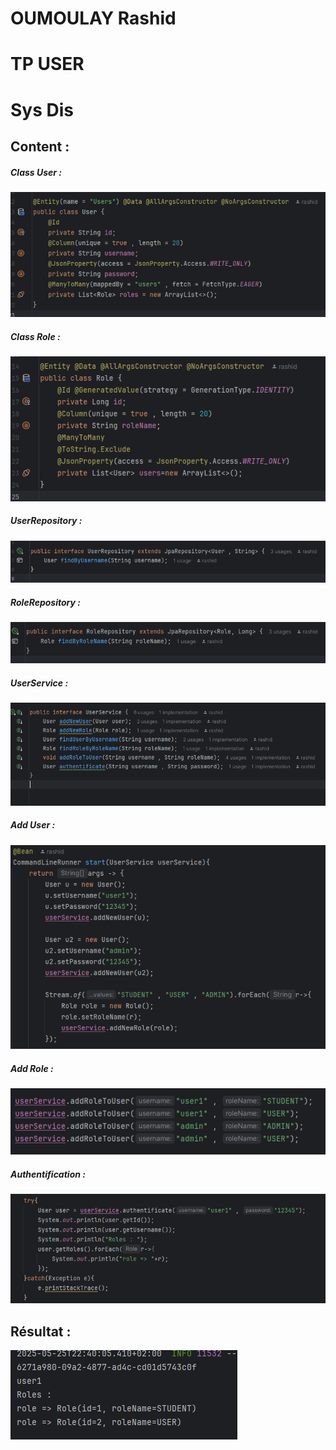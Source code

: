 # OUMOULAY Rashid
# TP USER
# Sys Dis

<h2>Content : </h2>
<h5>Class User :</h5>
<img src="user.png" alt="class user">
<h5>Class Role :</h5>
<img src="role.png" alt="class role">
<h5>UserRepository :</h5>
<img src="urepo.png" alt="UserRepo">
<h5>RoleRepository :</h5>
<img src="rrepo.png" alt="RoleRepo">
<h5>UserService :</h5>
<img src="uservice.png" alt="user service">
<h5>Add User :</h5>
<img src="adduser.png" alt="add user">
<h5>Add Role :</h5>
<img src="addrole.png" alt="add role">
<h5>Authentification :</h5>
<img src="aut.png" alt="aut">
<h2>Résultat :</h5>
<img src="res.png" alt="resultat">
